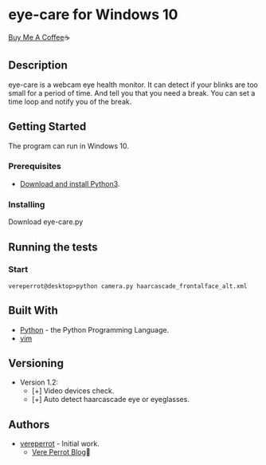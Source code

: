 # eye-care for Windows 10
[Buy Me A Coffee](https://www.paypal.me/vereperrot/4USD):coffee:


## Description
eye-care is a webcam eye health monitor. It can detect if your blinks are too small for a period of time. And tell you that you need a break. You can set a time loop and notify you of the break.

## Getting Started
The program can run in Windows 10. 

### Prerequisites
* [Download and install Python3](https://www.python.org/downloads/).

### Installing
Download eye-care.py

## Running the tests
### Start
```
vereperrot@desktop>python camera.py haarcascade_frontalface_alt.xml
 ```

## Built With
* [Python](https://www.python.org/) - the Python Programming Language.
* [vim](https://www.vim.org/download.php)

## Versioning
* Version 1.2:
    * [+] Video devices check.
    * [+] Auto detect haarcascade eye or eyeglasses.

## Authors
* [vereperrot](https://github.com/vereperrot) - Initial work. 
    * [Vere Perrot Blog](http://vereperrot.github.io/):rocket:

